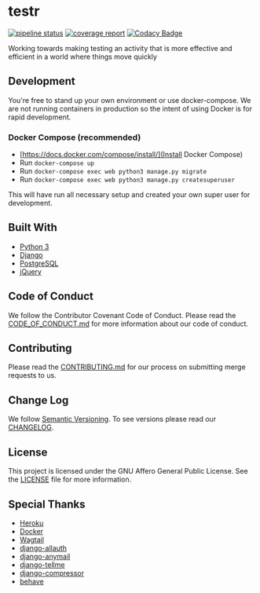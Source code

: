 # testr 

[![pipeline status](https://gitlab.com/evan-duncan/testr/badges/develop/pipeline.svg)](https://gitlab.com/evan-duncan/testr/commits/develop) [![coverage report](https://gitlab.com/evan-duncan/testr/badges/develop/coverage.svg)](https://gitlab.com/evan-duncan/testr/commits/develop) [![Codacy Badge](https://api.codacy.com/project/badge/Grade/1ef70155e57746aaa906a748971a1c2e)](https://www.codacy.com/app/pregression/testr?utm_source=gitlab.com&amp;utm_medium=referral&amp;utm_content=pregression/testr&amp;utm_campaign=Badge_Grade)

Working towards making testing an activity that is more effective and efficient in a world where things move quickly


## Development
You're free to stand up your own environment or use docker-compose.
We are not running containers in production so the intent of using Docker
is for rapid development.

### Docker Compose (recommended)
* [https://docs.docker.com/compose/install/](Install Docker Compose)
* Run `docker-compose up`
* Run `docker-compose exec web python3 manage.py migrate`
* Run `docker-compose exec web python3 manage.py createsuperuser`

This will have run all necessary setup and created your own super user for development.

## Built With
* [Python 3](https://www.python.org/)
* [Django](https://www.djangoproject.com/)
* [PostgreSQL](https://www.postgresql.org/)
* [jQuery](https://jquery.com/)

## Code of Conduct
We follow the Contributor Covenant Code of Conduct. Please read the [CODE_OF_CONDUCT.md](CODE_OF_CONDUCT.md) for more information about our code of conduct.

## Contributing
Please read the [CONTRIBUTING.md](CONTRIBUTING.md) for our process on submitting merge requests to us.

## Change Log
We follow [Semantic Versioning](https://semver.org/). To see versions please read our [CHANGELOG](CHANGELOG).

## License
This project is licensed under the GNU Affero General Public License. See the [LICENSE](LICENSE) file for more information.

## Special Thanks
* [Heroku](https://www.heroku.com/)
* [Docker](https://www.docker.com/)
* [Wagtail](https://wagtail.io/)
* [django-allauth](https://github.com/pennersr/django-allauth)
* [django-anymail](https://github.com/anymail/django-anymail)
* [django-tellme](https://github.com/ludrao/django-tellme)
* [django-compressor](https://github.com/django-compressor/django-compressor)
* [behave](https://github.com/behave/behave)
